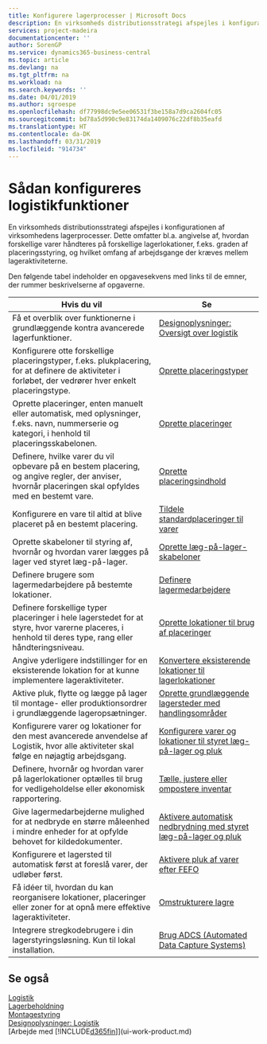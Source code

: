 ```yaml
---
title: Konfigurere lagerprocesser | Microsoft Docs
description: En virksomheds distributionsstrategi afspejles i konfigurationen af virksomhedens lagerprocesser. Dette omfatter bl.a. angivelse af, hvordan forskellige varer håndteres på forskellige lagerlokationer, f.eks. graden af placeringsstyring, og hvilket omfang af arbejdsgange der kræves mellem lageraktiviteterne.
services: project-madeira
documentationcenter: ''
author: SorenGP
ms.service: dynamics365-business-central
ms.topic: article
ms.devlang: na
ms.tgt_pltfrm: na
ms.workload: na
ms.search.keywords: ''
ms.date: 04/01/2019
ms.author: sgroespe
ms.openlocfilehash: df77998dc9e5ee06531f3be158a7d9ca2604fc05
ms.sourcegitcommit: bd78a5d990c9e83174da1409076c22df8b35eafd
ms.translationtype: HT
ms.contentlocale: da-DK
ms.lasthandoff: 03/31/2019
ms.locfileid: "914734"
---
```

# <a name="setting-up-warehouse-management"></a>Sådan konfigureres logistikfunktioner
En virksomheds distributionsstrategi afspejles i konfigurationen af virksomhedens lagerprocesser. Dette omfatter bl.a. angivelse af, hvordan forskellige varer håndteres på forskellige lagerlokationer, f.eks. graden af placeringsstyring, og hvilket omfang af arbejdsgange der kræves mellem lageraktiviteterne.  

 Den følgende tabel indeholder en opgavesekvens med links til de emner, der rummer beskrivelserne af opgaverne.   

|**Hvis du vil**|**Se**|  
|------------|-------------|  
|Få et overblik over funktionerne i grundlæggende kontra avancerede lagerfunktioner.|[Designoplysninger: Oversigt over logistik](design-details-warehouse-overview.md)|  
|Konfigurere otte forskellige placeringstyper, f.eks. plukplacering, for at definere de aktiviteter i forløbet, der vedrører hver enkelt placeringstype.|[Oprette placeringstyper](warehouse-how-to-set-up-bin-types.md)|  
|Oprette placeringer, enten manuelt eller automatisk, med oplysninger, f.eks. navn, nummerserie og kategori, i henhold til placeringsskabelonen.|[Oprette placeringer](warehouse-how-to-create-individual-bins.md)|  
|Definere, hvilke varer du vil opbevare på en bestem placering, og angive regler, der anviser, hvornår placeringen skal opfyldes med en bestemt vare.|[Oprette placeringsindhold](warehouse-how-to-set-up-bin-contents.md)|  
|Konfigurere en vare til altid at blive placeret på en bestemt placering.|[Tildele standardplaceringer til varer](warehouse-how-to-assign-default-bins-to-items.md)|
|Oprette skabeloner til styring af, hvornår og hvordan varer lægges på lager ved styret læg-på-lager.|[Oprette læg-på-lager-skabeloner](warehouse-how-to-set-up-put-away-templates.md)|
|Definere brugere som lagermedarbejdere på bestemte lokationer.|[Definere lagermedarbejdere](warehouse-how-to-set-up-warehouse-employees.md)|
|Definere forskellige typer placeringer i hele lagerstedet for at styre, hvor varerne placeres, i henhold til deres type, rang eller håndteringsniveau.|[Oprette lokationer til brug af placeringer](warehouse-how-to-set-up-locations-to-use-bins.md)|
|Angive yderligere indstillinger for en eksisterende lokation for at kunne implementere lageraktiviteter.|[Konvertere eksisterende lokationer til lagerlokationer](warehouse-how-to-convert-existing-locations-to-warehouse-locations.md)|
|Aktive pluk, flytte og lægge på lager til montage- eller produktionsordrer i grundlæggende lageropsætninger.|[Oprette grundlæggende lagersteder med handlingsområder](warehouse-how-to-set-up-basic-warehouses-with-operations-areas.md)|  
|Konfigurere varer og lokationer for den mest avancerede anvendelse af Logistik, hvor alle aktiviteter skal følge en nøjagtig arbejdsgang.|[Konfigurere varer og lokationer til styret læg-på-lager og pluk](warehouse-how-to-set-up-items-for-directed-put-away-and-pick.md)|  
|Definere, hvornår og hvordan varer på lagerlokationer optælles til brug for vedligeholdelse eller økonomisk rapportering.|[Tælle, justere eller ompostere inventar](inventory-how-count-adjust-reclassify.md)|
|Give lagermedarbejderne mulighed for at nedbryde en større måleenhed i mindre enheder for at opfylde behovet for kildedokumenter.|[Aktivere automatisk nedbrydning med styret læg-på-lager og pluk](warehouse-enable-automatic-breaking-bulk-with-directed-put-away-and-pick.md)|  
|Konfigurere et lagersted til automatisk først at foreslå varer, der udløber først.|[Aktivere pluk af varer efter FEFO](warehouse-picking-by-fefo.md)|
|Få idéer til, hvordan du kan reorganisere lokationer, placeringer eller zoner for at opnå mere effektive lageraktiviteter.|[Omstrukturere lagre](warehouse-how-to-restructure-warehouses.md)|
|Integrere stregkodebrugere i din lagerstyringsløsning. Kun til lokal installation.|[Brug ADCS (Automated Data Capture Systems)](warehouse-use-automated-data-capture-systems-adcs.md)|

## <a name="see-also"></a>Se også  
[Logistik](warehouse-manage-warehouse.md)  
[Lagerbeholdning](inventory-manage-inventory.md)  
[Montagestyring](assembly-assemble-items.md)    
[Designoplysninger: Logistik](design-details-warehouse-management.md)  
[Arbejde med [!INCLUDE[d365fin](includes/d365fin_md.md)]](ui-work-product.md)
